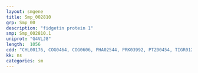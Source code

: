```yaml
---
layout: smgene
title: Smp_002810
grp: Smp_00
description: "fidgetin protein 1"
smp: Smp_002810.1
uniprot: "G4VLJ8"
length:  1056
cdd: "CHL00176, COG0464, COG0606, PHA02544, PRK03992, PTZ00454, TIGR01243, cd00009, cl07827, cl21455, pfam00004, pfam09336, smart00382"
kk: ns
categories: sm
---
```

